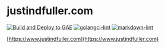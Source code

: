 # justindfuller.com

[![Build and Deploy to GAE](https://github.com/JustinDFuller/justindfuller.com/actions/workflows/deploy.yml/badge.svg?branch=main)](https://github.com/JustinDFuller/justindfuller.com/actions/workflows/deploy.yml)
[![golangci-lint](https://github.com/JustinDFuller/justindfuller.com/actions/workflows/golangci-lint.yaml/badge.svg)](https://github.com/JustinDFuller/justindfuller.com/actions/workflows/golangci-lint.yaml)
[![markdown-lint](https://github.com/JustinDFuller/justindfuller.com/actions/workflows/markdown-lint.yaml/badge.svg)](https://github.com/JustinDFuller/justindfuller.com/actions/workflows/markdown-lint.yaml)

[https://www.justindfuller.com](https://www.justindfuller.com)
